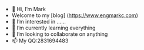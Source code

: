 - 👋 Hi, I’m Mark
- Welcome to my [blog] (https://www.engmarkc.com)
- 👀 I’m interested in ......
- 🌱 I’m currently learning everything
- 💞️ I’m looking to collaborate on anything
- 📫 My QQ:2831694483
